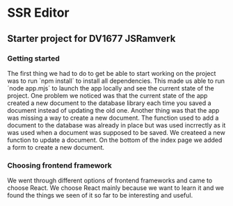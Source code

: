 # SSR Editor



## Starter project for DV1677 JSRamverk

### Getting started
The first thing we had to do to get be able to start working on the project was to run ´npm install´ to install all dependencies. This made us able to run ´node app.mjs´ to launch the app locally and see the current state of the project. One problem we noticed was that the current state of the app created a new document to the database library each time you saved a document instead of updating the old one. Another thing was that the app was missing a way to create a new document. The function used to add a document to the database was already in place but was used incrrectly as it was used when a document was supposed to be saved. We createed a new function to update a document. On the bottom of the index page we added a form to create a new document.

### Choosing frontend framework
We went through different options of frontend frameworks and came to choose React. We choose React mainly because we want to learn it and we found the things we seen of it so far to be interesting and useful.
